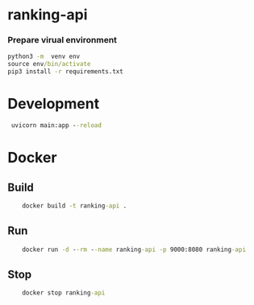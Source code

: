 # ranking-api

### Prepare virual environment
```cmd
python3 -m  venv env
source env/bin/activate
pip3 install -r requirements.txt
```


# Development
```cmd
 uvicorn main:app --reload
```


# Docker
## Build 

```cmd
    docker build -t ranking-api .
```

## Run 

```cmd
    docker run -d --rm --name ranking-api -p 9000:8080 ranking-api
```

## Stop 
```cmd
    docker stop ranking-api
```